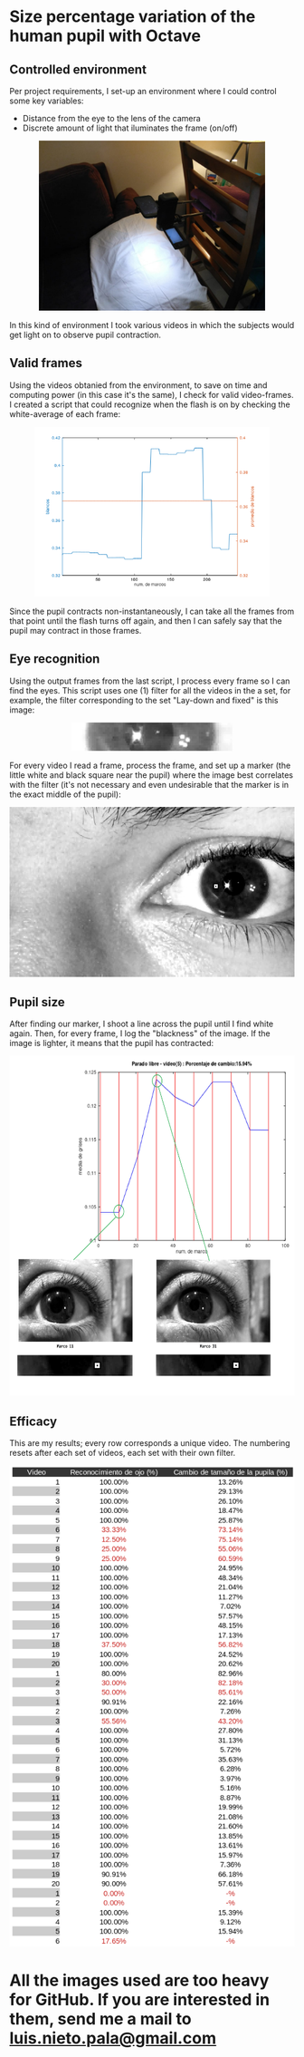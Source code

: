 # Size percentage variation of the human pupil with Octave
## Controlled environment
Per project requirements, I set-up an environment where I could control some key variables:
  - Distance from the eye to the lens of the camera
  - Discrete amount of light that iluminates the frame (on/off)
  
<p align="center">
  <img src='imgs/af (2).jpg' height='300'/>
</p>
In this kind of environment I took various videos in which the subjects would get light on to observe pupil contraction.

## Valid frames
Using the videos obtanied from the environment, to save on time and computing power (in this case it's the same), I check for valid video-frames. I created a script that could recognize when the flash is on by checking the white-average of each frame:
<p align="center">
    <img src='imgs/blancos (1).png' height='300'/>
</p>
Since the pupil contracts non-instantaneously, I can take all the frames from that point until the flash turns off again, and then I can safely say that the pupil may contract in  those frames.

## Eye recognition
Using the output frames from the last script, I process every frame so I can find the eyes.
This script uses one (1) filter for all the videos in the a set, for example, the filter corresponding to the set "Lay-down and fixed" is this image:
<p align="center">
    <img src='imgs/filtro.jpg' height='50'/>
</p>
For every video I read a frame, process the frame, and set up a marker (the little white and black square near the pupil) where the image best correlates with the filter (it's not necessary and even undesirable that the marker is in the exact middle of the pupil):
<p align="center">
    <img src='imgs/frame11.jpg' height='300'/>
</p>

## Pupil size
After finding our marker, I shoot a line across the pupil until I find white again. Then, for every frame, I log the "blackness" of the image.
If the image is lighter, it means that the pupil has contracted:
<p align="center">
    <img src='imgs/plot_img(5).jpg' height='600'/>
</p>

## Efficacy
This are my results; every row corresponds a unique video. The numbering resets after each set of videos, each set with their own filter.
<p align="center">
    <img src='imgs/res.png' width='600'/>
</p>

# All the images used are too heavy for GitHub. If you are interested in them, send me a mail to luis.nieto.pala@gmail.com
